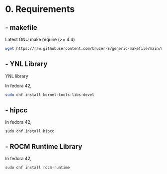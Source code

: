 # 0. Requirements
## - makefile
Latest GNU make require (>= 4.4)

```bash
wget https://raw.githubusercontent.com/Cruzer-S/generic-makefile/main/makefile
```

## - YNL Library
YNL library

In fedora 42,
```bash
sudo dnf install kernel-tools-libs-devel
```

## - hipcc
In fedora 42,
```
sudo dnf install hipcc
```

## - ROCM Runtime Library
In fedora 42,
```
sudo dnf install rocm-runtime
```
